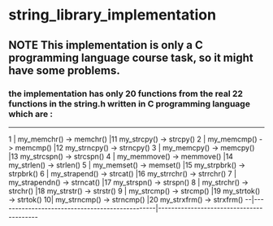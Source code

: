 # string_library_implementation
## NOTE This implementation is only a C programming language course task, so it might have some problems.
### the implementation has only 20 functions from the real 22 functions in the string.h written in C programming language which are :

------------------------------------------------------------------------------------------
  1 | my_memchr() -> memchr()                    |11  my_strcpy() -> strcpy()
  2 | my_memcmp() -> memcmp()                    |12  my_strncpy() -> strncpy()
  3 | my_memcpy() -> memcpy()                    |13  my_strcspn() -> strcspn()
  4 | my_memmove() -> memmove()                  |14  my_strlen() -> strlen()
  5 | my_memset() -> memset()                    |15  my_strpbrk() -> strpbrk()
  6 | my_strapend() -> strcat()                  |16  my_strrchr() -> strrchr()
  7 | my_strapendn() -> strncat()                |17  my_strspn() -> strspn()
  8 | my_strchr() -> strchr()                    |18  my_strstr() -> strstr()
  9 | my_strcmp() -> strcmp()                    |19  my_strtok() -> strtok()
  10| my_strncmp() -> strncmp()                  |20  my_strxfrm() -> strxfrm()
  --|------------------------------------------------|-----------------------------------------
